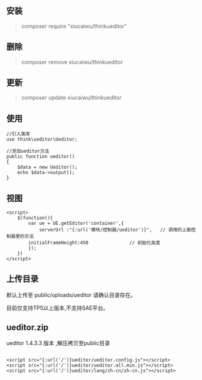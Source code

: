## 安装

> composer require "xiucaiwu/thinkueditor"

## 删除

> composer remove xiucaiwu/thinkueditor

## 更新

> composer update xiucaiwu/thinkueditor

## 使用

```
//引入类库
use think\ueditor\Ueditor;
```

```
//添加ueditor方法
public function ueditor()
{
    $data = new Ueditor();
    echo $data->output();
}
```
## 视图

```
<script>
    $(function(){
        var ue = UE.getEditor('container',{
            serverUrl :"{:url('模块/控制器/ueditor')}",   // 调用的上面控制器里的方法
	    initialFrameHeight:450		         // 初始化高度
        });
    })
</script>
```

## 上传目录

默认上传至 public/uploads/ueditor 请确认目录存在。

目前仅支持TP5以上版本,不支持SAE平台。

## ueditor.zip

ueditor 1.4.3.3 版本 ,解压拷贝至public目录

```

<script src="{:url('/')}ueditor/ueditor.config.js"></script>
<script src="{:url('/')}ueditor/ueditor.all.min.js"></script>
<script src="{:url('/')}ueditor/lang/zh-cn/zh-cn.js"></script>

```
